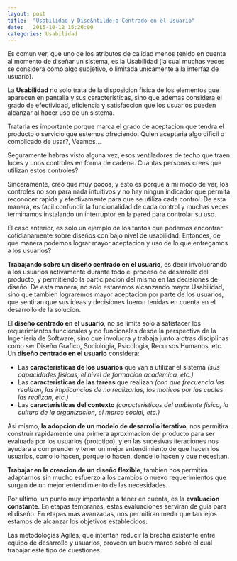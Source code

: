 ```yaml
---
layout: post
title:  "Usabilidad y Dise&ntilde;o Centrado en el Usuario"
date:   2015-10-12 15:26:00
categories: Usabilidad
---
```


Es comun ver, que uno de los atributos de calidad menos tenido en cuenta al momento de dise&ntilde;ar un sistema, es la Usabilidad (la cual muchas veces se considera como algo subjetivo, o limitada unicamente a la interfaz de usuario).

La __Usabilidad__ no solo trata de la disposicion fisica de los elementos que aparecen en pantalla y sus caracteristicas, sino que ademas considera el grado de efectividad, eficiencia y satisfaccion que los usuarios pueden alcanzar al hacer uso de un sistema.

Tratarla es importante porque marca el grado de aceptacion que tendra el producto o servicio que estemos ofreciendo. Quien aceptaria algo dificil o complicado de usar?, Veamos...

Seguramente habras visto alguna vez, esos ventiladores de techo que traen luces y unos controles en forma de cadena. Cuantas personas crees que utilizan estos controles?

Sinceramente, creo que muy pocos, y esto es porque a mi modo de ver, los controles no son para nada intuitivos y no hay ningun indicador que permita reconocer rapida y efectivamente para que se utiliza cada control. De esta manera, es facil confundir la funcionalidad de cada control y muchas veces terminamos instalando un interruptor en la pared para controlar su uso. 

El caso anterior, es solo un ejemplo de los tantos que podemos encontrar cotidianamente sobre dise&ntilde;os con bajo nivel de usabilidad. Entonces, de que manera podemos lograr mayor aceptacion y uso de lo que entregamos a los usuarios?

__Trabajando sobre un dise&ntilde;o centrado en el usuario__, es decir involucrando a los usuarios activamente durante todo el proceso de desarrollo del producto, y permitiendo la participacion del mismo en las decisiones de dise&ntilde;o. De esta manera, no solo estaremos alcanzando mayor Usabilidad, sino que tambien lograremos mayor aceptacion por parte de los usuarios, que sentiran que sus ideas y decisiones fueron tenidas en cuenta en el desarrollo de la solucion.

El __dise&ntilde;o centrado en el usuario__, no se limita solo a satisfacer los requerimientos funcionales y no funcionales desde la perspectiva de la Ingenieria de Software, sino que involucra y trabaja junto a otras disciplinas como ser Dise&ntilde;o Grafico, Sociologia, Psicologia, Recursos Humanos, etc.
Un __dise&ntilde;o centrado en el usuario__ considera:


* Las __caracteristicas de los usuarios__ que van a utilizar el sistema *(sus capacidades fisicas, el nivel de formacion academica, etc.)*			
* Las __caracteristicas de las tareas__ que realizan *(con que frecuencia las realizan, las implicancias de no realizarlas, los motivos por las cuales las realizan, etc.)*
* Las __caracteristicas del contexto__ *(caracteristicas del ambiente fisico, la cultura de la organizacion, el marco social, etc.)*



Asi mismo, __la adopcion de un modelo de desarrollo iterativo__, nos permitira construir rapidamente una primera aproximacion del producto para ser evaluada por los usuarios (prototipo), y en las sucesivas iteraciones nos ayudara a comprender y tener un mejor entendimiento de que hacen los usuarios, como lo hacen, porque lo hacen, donde lo hacen y que necesitan.

__Trabajar en la creacion de un dise&ntilde;o flexible__, tambien nos permitira adaptarnos sin mucho esfuerzo a los cambios o nuevo requerimientos que surgan de un mejor entendimiento de las necesidades.

Por ultimo, un punto muy importante a tener en cuenta, es la __evaluacion constante__. En etapas tempranas, estas evaluaciones serviran de guia para el dise&ntilde;o. En etapas mas avanzadas, nos permitiran medir que tan lejos estamos de alcanzar los objetivos establecidos.

Las metodologias Agiles, que intentan reducir la brecha existente entre equipo de desarrollo y usuarios, proveen un buen marco sobre el cual trabajar este tipo de cuestiones.

